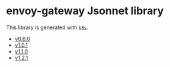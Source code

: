 # envoy-gateway Jsonnet library

This library is generated with [`k8s`](https://github.com/jsonnet-libs/k8s).

- [v0.6.0](v0.6.0/README.md)
- [v1.0.1](v1.0.1/README.md)
- [v1.1.0](v1.1.0/README.md)
- [v1.2.1](v1.2.1/README.md)
